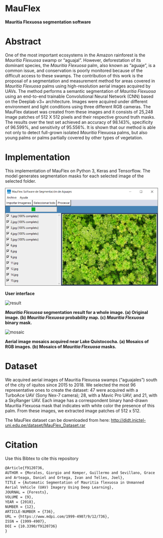 # MauFlex
**Mauritia Flexuosa segmentation software**

# Abstract

One of the most important ecosystems in the Amazon rainforest is the *Mauritia Flexuosa*
swamp or “aguajal”. However, deforestation of its dominant species, the *Mauritia Flexuosa* palm, 
also known as “aguaje”, is a common issue, and conservation is poorly monitored because of the difficult access to these swamps. 
The contribution of this work is the proposal of a segmentation and measurement method for areas covered in *Mauritia Flexuosa* 
palms using high-resolution aerial images acquired by UAVs. 
The method performs a semantic segmentation of *Mauritia Flexuosa* using an end-to-end trainable Convolutional Neural Network (CNN) 
based on the Deeplab v3+ architecture. Images were acquired under different environment and light conditions using three different 
RGB cameras. The MauFlex dataset was created from these images and it consists of 25,248 image patches of 512 X 512 pixels and 
their respective ground truth masks. The results over the test set achieved an accuracy of 98.143%, specificity of 96.599%, and sensitivity
of 95.556%. It is shown that our method is able not only to detect full-grown isolated *Mauritia* Flexuosa palms, but also young palms or 
palms partially covered by other types of vegetation.

# Implementation

This implementation of MauFlex on Python 3, Keras and Tensorflow. The model generates segmentation masks for each selected image of the selected folder. 

![GUI](https://github.com/GiorgioMorales/MauFlex/blob/master/assets/GUI.png)

**User interface**

![result](https://github.com/GiorgioMorales/MauFlex/blob/master/assets/segment.jpg)

***Mauritia Flexuosa* segmentation result for a whole image. (a) Original image. (b) *Mauritia Flexuosa* probability map. (c) *Mauritia Flexuosa* binary mask.**

![mosaic](https://github.com/GiorgioMorales/MauFlex/blob/master/assets/bigmosaic2.jpg)

**Aerial image mosaics acquired near Lake Quistococha. (a) Mosaics of RGB images. (b) Mosaics of *Mauritia Flexuosa* masks.**

# Dataset

We acquired aerial images of Mauritia Flexuosa swamps (“aguajales”) south of the city of iquitos since 2015 to 2018. 
We selected the most 96 representative ones to create the dataset: 47 were acquired with a TurboAce UAV (Sony Nex-7 camera); 
28, with a Mavic Pro UAV; and 21, with a SkyRanger UAV. Each image has a correspondent binary hand-drawn Mauritia Flexuosa mask 
that indicates with white color the presence of this palm. From these images, we extracted image patches of 512 x 512.

The MauFlex dataset can be downloaded from here: http://didt.inictel-uni.edu.pe/dataset/MauFlex_Dataset.rar

# Citation
Use this Bibtex to cite this repository

```
@Article{f9120736,
AUTHOR = {Morales, Giorgio and Kemper, Guillermo and Sevillano, Grace and Arteaga, Daniel and Ortega, Ivan and Telles, Joel},
TITLE = {Automatic Segmentation of Mauritia flexuosa in Unmanned Aerial Vehicle (UAV) Imagery Using Deep Learning},
JOURNAL = {Forests},
VOLUME = {9},
YEAR = {2018},
NUMBER = {12},
ARTICLE-NUMBER = {736},
URL = {https://www.mdpi.com/1999-4907/9/12/736},
ISSN = {1999-4907},
DOI = {10.3390/f9120736}
}
```
